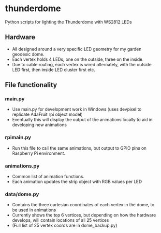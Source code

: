 # thunderdome

Python scripts for lighting the Thunderdome with WS2812 LEDs

## Hardware

- All designed around a very specific LED geometry for my garden geodesic dome.
- Each vertex holds 4 LEDs, one on the outside, three on the inside.
- Due to cable routing, each vertex is wired alternately, with the outside LED first, then inside LED cluster first etc.

## File functionality

### main.py

- Use main.py for development work in Windows (uses devpixel to replicate AdaFruit rpi object model)
- Eventually this will display the output of the animations locally to aid in developing new animations

### rpimain.py

- Run this file to call the same animations, but output to GPIO pins on Raspberry Pi environment.

### animations.py

- Common list of animation functions.
- Each animation updates the strip object with RGB values per LED

### data/dome.py

- Contains the three cartesian coordinates of each vertex in the dome, to be used in animations
- Currently shows the top 6 vertices, but depending on how the hardware develops, will contain locations of all 25 vertices
- (Full list of 25 vertex coords are in dome_backup.py)
